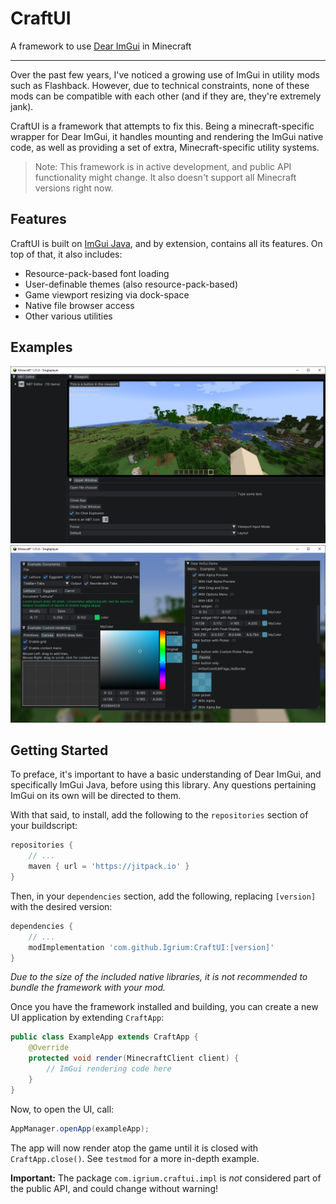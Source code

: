 # CraftUI
A framework to use [Dear ImGui](https://github.com/ocornut/imgui) in Minecraft

---

Over the past few years, I've noticed a growing use of ImGui in utility mods such as Flashback. However,
due to technical constraints, none of these mods can be compatible with each other (and if they are, they're extremely jank).

CraftUI is a framework that attempts to fix this. Being a minecraft-specific wrapper for Dear ImGui, it handles mounting
and rendering the ImGui native code, as well as providing a set of extra, Minecraft-specific utility systems.

> Note: This framework is in active development, and public API functionality might change.
> It also doesn't support all Minecraft versions right now.

## Features

CraftUI is built on [ImGui Java](https://github.com/SpaiR/imgui-java/), and by extension, contains all its features.
On top of that, it also includes:

* Resource-pack-based font loading
* User-definable themes (also resource-pack-based)
* Game viewport resizing via dock-space
* Native file browser access
* Other various utilities

## Examples

![demo1.png](doc/demo1.png)
![demo2.png](doc/demo2.png)

## Getting Started

To preface, it's important to have a basic understanding of Dear ImGui, and specifically ImGui Java, before using this library.
Any questions pertaining ImGui on its own will be directed to them.

With that said, to install, add the following to the `repositories` section of your buildscript:

```groovy
repositories {
    // ...
    maven { url = 'https://jitpack.io' }
}
```

Then, in your `dependencies` section, add the following, replacing `[version]` with the desired version:
```groovy
dependencies {
    // ...
    modImplementation 'com.github.Igrium:CraftUI:[version]'
}
```

*Due to the size of the included native libraries, it is *not* recommended to bundle the framework with your mod.*

Once you have the framework installed and building, you can create a new UI application by extending `CraftApp`:

```java
public class ExampleApp extends CraftApp {
    @Override
    protected void render(MinecraftClient client) {
        // ImGui rendering code here
    }
}
```

Now, to open the UI, call:
```java
AppManager.openApp(exampleApp);
```

The app will now render atop the game until it is closed with `CraftApp.close()`. See `testmod` for a more in-depth example.

**Important:** The package `com.igrium.craftui.impl` is *not* considered part of the public API, and could change without warning!